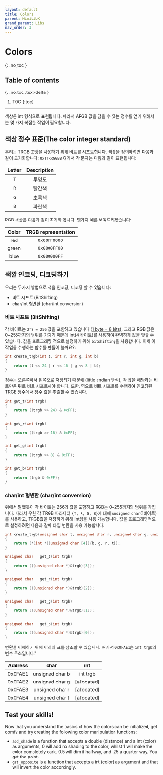 ```yaml
---
layout: default
title: Colors
parent: MiniLibX
grand_parent: Libs
nav_order: 3
---
```


# Colors
{: .no_toc }

## Table of contents
{: .no_toc .text-delta }

1. TOC
{:toc}

---

색상은 int 형식으로 표현됩니다. 따라서 ARGB 값을 담을 수 있는 정수를 얻기 위해서는 몇 가지 복잡한 작업이 필요합니다.

## 색상 정수 표준(The color integer standard)

우리는 TRGB 포맷을 사용하기 위해 비트를 시프트합니다. 색상을 정의하려면 다음과 같이 초기화합니다: `0xTTRRGGBB` 여기서 각 문자는 다음과 같이 표현됩니다:

Letter | Description
:-----:|:-----------:
`T`    | 투명도
`R`    | 빨간색
`G`    | 초록색
`B`    | 파란색

RGB 색상은 다음과 같이 초기화 됩니다. 몇가지 예를 보여드리겠습니다:

Color | TRGB representation
:----:|:-------------------:
red   | `0x00FF0000`
green | `0x0000FF00`
blue  | `0x000000FF`

## 색깔 인코딩, 디코딩하기

우리는 두가지 방법으로 색을 인코딩, 디코딩 할 수 있습니다:

 - 비트 시프트 (BitShifting)
 - char/int 형변환 (char/int conversion)

### 비트 시프트 (BitShifting)

각 바이트는 `2^8 = 256` 값을 포함하고 있습니다 ([1 byte = 8 bits](https://www.google.com/search?q=size+bytes+to+bit)),
그리고 RGB 값은 0~255까지의 범위를 가지기 때문에 int(4 바이트)를 사용하여 완벽하게 값을 맞출 수 있습니다. 값을 프로그래밍 적으로 설정하기 위해 `bitshifting`을 사용합니다.
이제 이 작업을 수행하는 함수를 만들어 볼까요?:

```c
int	create_trgb(int t, int r, int g, int b)
{
	return (t << 24 | r << 16 | g << 8 | b);
}
```

정수는 오른쪽에서 왼쪽으로 저장되기 때문에 (little endian 방식), 각 값을 해당하는 비트만큼 뒤로 비트 시프트해야 합니다. 또한, 역으로 비트 시프트를 수행하여 인코딩된 TRGB 정수에서 정수 값을 추출할 수 있습니다.

```c
int	get_t(int trgb)
{
	return ((trgb >> 24) & 0xFF);
}

int	get_r(int trgb)
{
	return ((trgb >> 16) & 0xFF);
}

int	get_g(int trgb)
{
	return ((trgb >> 8) & 0xFF);
}

int	get_b(int trgb)
{
	return (trgb & 0xFF);
}
```

### char/int 형변환 (char/int conversion)

위에서 말했듯이 각 바이트는 256의 값을 포함하고 RGB는 0~255까지의 범위를 가집니다. 따라서 우린 각 TRGB 파라미터 `{T, R, G, B}`에 대해 `unsigned char`(1바이트)를 사용하고, TRGB값을 저장하기 위해 int형을 사용 가능합니다. 값을 프로그래밍적으로 설정하려면 다음과 같이 타입 변환을 사용 가능합니다.

```c
int	create_trgb(unsigned char t, unsigned char r, unsigned char g, unsigned char b)
{
	return (*(int *)(unsigned char [4]){b, g, r, t});
}

unsigned char	get_t(int trgb)
{
	return (((unsigned char *)&trgb)[3]);
}

unsigned char	get_r(int trgb)
{
	return (((unsigned char *)&trgb)[2]);
}

unsigned char	get_g(int trgb)
{
	return (((unsigned char *)&trgb)[1]);
}

unsigned char	get_b(int trgb)
{
	return (((unsigned char *)&trgb)[0]);
}
```

변환을 이해하기 위해 아래의 표를 참조할 수 있습니다.
여기서 `0x0FAE1`은 `int trgb`의 변수 주소입니다."

| Address |       char      |       int       |
| ------- | :-------------: | :-------------: |
| 0x0FAE1 | unsigned char b | int trgb        |
| 0x0FAE2 | unsigned char g | [allocated]     |
| 0x0FAE3 | unsigned char r | [allocated]     |
| 0x0FAE4 | unsigned char t | [allocated]     |

## Test your skills!

Now that you understand the basics of how the colors can be initialized, get
comfy and try creating the following color manipulation functions:
- `add_shade` is a function that accepts a double (distance) and a int (color)
as arguments, 0 will add no shading to the color, whilst 1 will make the color
completely dark. 0.5 will dim it halfway, and .25 a quarter way. You get the
point.
- `get_opposite` is a function that accepts a int (color) as argument and that
will invert the color accordingly.
